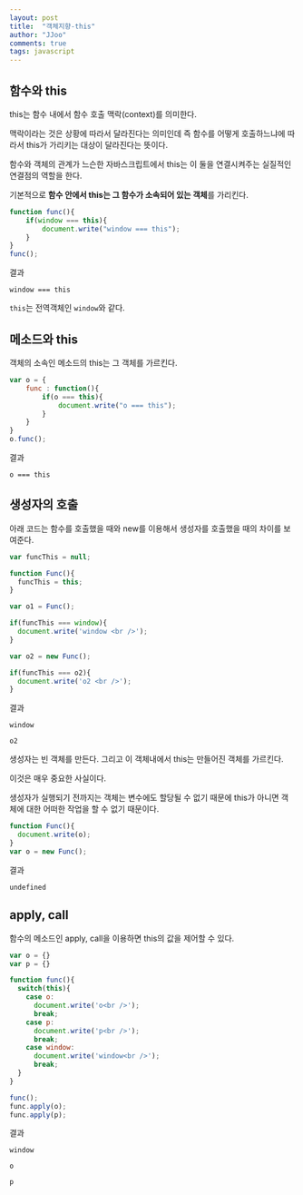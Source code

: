```yaml
---
layout: post
title:  "객체지향-this"
author: "JJoo"
comments: true
tags: javascript
---
```





## 함수와 this 

this는 함수 내에서 함수 호출 맥락(context)를 의미한다. 

맥락이라는 것은 상황에 따라서 달라진다는 의미인데 즉 함수를 어떻게 호출하느냐에 따라서 this가 가리키는 대상이 달라진다는 뜻이다. 

함수와 객체의 관계가 느슨한 자바스크립트에서 this는 이 둘을 연결시켜주는 실질적인 연결점의 역할을 한다.


기본적으로 **함수 안에서 this는 그 함수가 소속되어 있는 객체**를 가리킨다.


```javascript
function func(){
    if(window === this){
        document.write("window === this");
    }
}
func(); 
```


결과

`window === this`

`this`는 전역객체인 `window`와 같다.




## 메소드와 this

객체의 소속인 메소드의 this는 그 객체를 가르킨다. 


```javascript
var o = {
    func : function(){
        if(o === this){
            document.write("o === this");
        }
    }
}
o.func();
```


결과

`o === this`



## 생성자의 호출

아래 코드는 함수를 호출했을 때와 new를 이용해서 생성자를 호출했을 때의 차이를 보여준다.


```javascript
var funcThis = null; 

function Func(){
  funcThis = this;
}

var o1 = Func();

if(funcThis === window){
  document.write('window <br />');
}

var o2 = new Func();

if(funcThis === o2){
  document.write('o2 <br />');
}
```


결과

`window` 

`o2`


생성자는 빈 객체를 만든다. 그리고 이 객체내에서 this는 만들어진 객체를 가르킨다. 

이것은 매우 중요한 사실이다. 

생성자가 실행되기 전까지는 객체는 변수에도 할당될 수 없기 때문에 this가 아니면 객체에 대한 어떠한 작업을 할 수 없기 때문이다. 


```javascript
function Func(){
  document.write(o);
}
var o = new Func();
```

결과

`undefined`



## apply, call 

함수의 메소드인 apply, call을 이용하면 this의 값을 제어할 수 있다. 


```javascript
var o = {}
var p = {}

function func(){
  switch(this){
    case o:
      document.write('o<br />');
      break;
    case p:
      document.write('p<br />');
      break;
    case window:
      document.write('window<br />');
      break; 
  }
}

func();
func.apply(o);
func.apply(p);
```


결과

`window`

`o`

`p`


